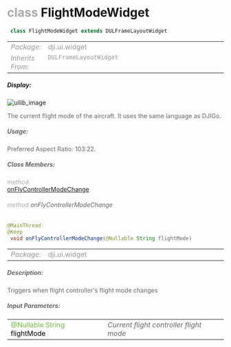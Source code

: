 <div class="article"><h1 ><font color="#AAA">class </font>FlightModeWidget</h1></div>

~~~java
 class FlightModeWidget extends DULFrameLayoutWidget 
~~~

<html><table class="table-supportedby"><tr valign="top"><td width=15%><font color="#999"><i>Package:</i></td><td width=85%><font color="#999">dji.ui.widget</td></tr><tr valign="top"><td width=15%><font color="#999"><i>Inherits From:</i></td><td width=85%><font color="#999"><code>DULFrameLayoutWidget</code></td></tr></table></html>



##### Display:

![uilib_image](/assets/FLIGHTMODE.gif)<br style="clear:both" />

<font color="#666">The current flight mode of the aircraft. It uses the same language as DJIGo.



##### Usage:



<font color="#666">Preferred Aspect Ratio: 103:22.



##### Class Members:

<div class="api-row" id="dulflightmodewidget_onflycontrollermodechange"><div class="api-col left"></div><div class="api-col middle" style="color:#AAA">method</div><div class="api-col right"><a class="trigger" href="#dulflightmodewidget_onflycontrollermodechange_inline">onFlyControllerModeChange</a></div></div><div class="inline-doc" id="dulflightmodewidget_onflycontrollermodechange_inline"

><div class="article"><h6 ><font color="#AAA">method </font>onFlyControllerModeChange</h6></div>

~~~java
@MainThread
@Keep
 void onFlyControllerModeChange(@Nullable String flightMode) 
~~~

<html><table class="table-supportedby"><tr valign="top"><td width=15%><font color="#999"><i>Package:</i></td><td width=85%><font color="#999">dji.ui.widget</td></tr></table></html>



##### Description:



<font color="#666">Triggers when flight controller's flight mode changes



##### Input Parameters:

<html><table class="table-inline-parameters"><tr valign="top"><td><font color="#70BF41">@Nullable String <font color="#000">flightMode</td><td><font color="#666"><i>Current flight controller flight mode</i></td></tr></table></html></div>


